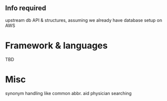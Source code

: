 ## Info required

upstream db API & structures, assuming we already have database setup on AWS

# Framework & languages

TBD

# Misc

synonym handling like common abbr. aid physician searching
